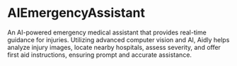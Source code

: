 # AIEmergencyAssistant
An AI-powered emergency medical assistant that provides real-time guidance for injuries. Utilizing advanced computer vision and AI, Aidly helps analyze injury images, locate nearby hospitals, assess severity, and offer first aid instructions, ensuring prompt and accurate assistance.
